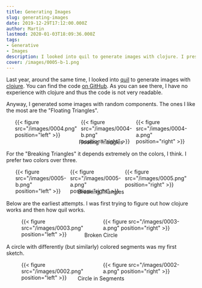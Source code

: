 ```yaml
---
title: Generating Images
slug: generating-images
date: 2019-12-29T17:12:00.000Z
author: Martin
lastmod: 2020-01-03T18:09:36.000Z
tags:
- Generative
- Images
description: I looked into quil to generate images with clojure. I present some of the outcomes.
cover: /images/0005-b-1.png
---
```


Last year, around the same time, I looked into [quil](http://www.quil.info/) to generate images with [clojure](https://clojure.org/). You can find the code [on GitHub](https://github.com/schemar/generative). As you can see there, I have no experience with clojure and thus the code is not very readable.

Anyway, I generated some images with random components. The ones I like the most are the "Floating Triangles".

<figure>
  <div style="display: flex; flex-direction: row; justify-content: center;">
    <div style="flex: 1 1 0%;">
      {{< figure src="/images/0004.png" position="left" >}}
    </div>
    <div style="flex: 1 1 0%; margin-left: 0.75em;">
      {{< figure src="/images/0004-b.png" position="right" >}}
    </div>
    <div style="flex: 1 1 0%; margin-left: 0.75em;">
      {{< figure src="/images/0004-a.png" position="right" >}}
    </div>
  </div>
  <figcaption style="width: 100%; text-align: center; margin-top: -15px;">
    Floating Triangles
  </figcaption>
</figure>

For the "Breaking Triangles" it depends extremely on the colors, I think. I prefer two colors over three.

<figure>
  <div style="display: flex; flex-direction: row; justify-content: center;">
    <div style="flex: 1 1 0%;">
      {{< figure src="/images/0005-b.png" position="left" >}}
    </div>
    <div style="flex: 1 1 0%; margin-left: 0.75em;">
      {{< figure src="/images/0005-a.png" position="right" >}}
    </div>
    <div style="flex: 1 1 0%; margin-left: 0.75em;">
      {{< figure src="/images/0005.png" position="right" >}}
    </div>
  </div>
  <figcaption style="width: 100%; text-align: center; margin-top: -15px;">
    Breaking Triangles
  </figcaption>
</figure>

Below are the earliest attempts. I was first trying to figure out how clojure works and then how quil works.

<figure>
  <div style="display: flex; flex-direction: row; justify-content: center;">
    <div style="flex: 1 1 0%;">
      {{< figure src="/images/0003.png" position="left" >}}
    </div>
    <div style="flex: 1 1 0%; margin-left: 0.75em;">
      {{< figure src="/images/0003-a.png" position="right" >}}
    </div>
  </div>
  <figcaption style="width: 100%; text-align: center; margin-top: -15px;">
    Broken Circle
  </figcaption>
</figure>

A circle with differently (but similarly) colored segments was my first sketch.

<figure>
  <div style="display: flex; flex-direction: row; justify-content: center;">
    <div style="flex: 1 1 0%;">
      {{< figure src="/images/0002.png" position="left" >}}
    </div>
    <div style="flex: 1 1 0%; margin-left: 0.75em;">
      {{< figure src="/images/0002-a.png" position="right" >}}
    </div>
  </div>
  <figcaption style="width: 100%; text-align: center; margin-top: -15px;">
    Circle in Segments
  </figcaption>
</figure>
